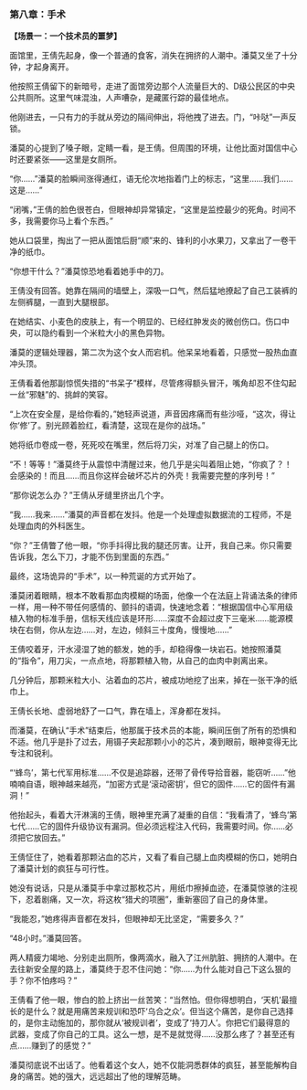 ### **第八章：手术**

**【场景一：一个技术员的噩梦】**

面馆里，王倩先起身，像一个普通的食客，消失在拥挤的人潮中。潘莫又坐了十分钟，才起身离开。

他按照王倩留下的新暗号，走进了面馆旁边那个人流量巨大的、D级公民区的中央公共厕所。这里气味混浊，人声嘈杂，是藏匿行踪的最佳地点。

他刚进去，一只有力的手就从旁边的隔间伸出，将他拽了进去。门，“咔哒”一声反锁。

潘莫的心提到了嗓子眼，定睛一看，是王倩。但周围的环境，让他比面对国信中心时还要紧张——这里是女厕所。

“你……”潘莫的脸瞬间涨得通红，语无伦次地指着门上的标志，“这里……我们……这是……”

“闭嘴，”王倩的脸色很苍白，但眼神却异常镇定，“这里是监控最少的死角。时间不多，我需要你马上看个东西。”

她从口袋里，掏出了一把从面馆后厨“顺”来的、锋利的小水果刀，又拿出了一卷干净的纸巾。

“你想干什么？”潘莫惊恐地看着她手中的刀。

王倩没有回答。她靠在隔间的墙壁上，深吸一口气，然后猛地撩起了自己工装裤的左侧裤腿，一直到大腿根部。

在她结实、小麦色的皮肤上，有一个明显的、已经红肿发炎的微创伤口。伤口中央，可以隐约看到一个米粒大小的黑色异物。

潘莫的逻辑处理器，第二次为这个女人而宕机。他呆呆地看着，只感觉一股热血直冲头顶。

王倩看着他那副惊慌失措的“书呆子”模样，尽管疼得额头冒汗，嘴角却忍不住勾起一丝“邪魅”的、挑衅的笑容。

“上次在安全屋，是给你看的，”她轻声说道，声音因疼痛而有些沙哑，“这次，得让你‘修’了。别光顾着脸红，看清楚，这现在是你的战场。”

她将纸巾卷成一卷，死死咬在嘴里，然后将刀尖，对准了自己腿上的伤口。

“不！等等！”潘莫终于从震惊中清醒过来，他几乎是尖叫着阻止她，“你疯了？！会感染的！而且……而且你这样会破坏芯片的外壳！我需要完整的序列号！”

“那你说怎么办？”王倩从牙缝里挤出几个字。

“我……我来……”潘莫的声音都在发抖。他是一个处理虚拟数据流的工程师，不是处理血肉的外科医生。

“你？”王倩瞥了他一眼，“你手抖得比我的腿还厉害。让开，我自己来。你只需要告诉我，怎么下刀，才能不伤到里面的东西。”

最终，这场诡异的“手术”，以一种荒诞的方式开始了。

潘莫闭着眼睛，根本不敢看那血肉模糊的场面，他像一个在法庭上背诵法条的律师一样，用一种不带任何感情的、颤抖的语调，快速地念着：“根据国信中心军用级植入物的标准手册，信标天线应该是环形……深度不会超过皮下三毫米……能源模块在右侧，你从左边……对，左边，倾斜三十度角，慢慢地……”

王倩咬着牙，汗水浸湿了她的额发，她的手，却稳得像一块岩石。她按照潘莫的“指令”，用刀尖，一点点地，将那颗植入物，从自己的血肉中剥离出来。

几分钟后，那颗米粒大小、沾着血的芯片，被成功地挖了出来，掉在一张干净的纸巾上。

王倩长长地、虚弱地舒了一口气，靠在墙上，浑身都在发抖。

而潘莫，在确认“手术”结束后，他那属于技术员的本能，瞬间压倒了所有的恐惧和不适。他几乎是扑了过去，用镊子夹起那颗小小的芯片，凑到眼前，眼神变得无比专注和锐利。

“‘蜂鸟’，第七代军用标准……不仅是追踪器，还带了骨传导拾音器，能窃听……”他喃喃自语，眼神越来越亮，“加密方式是‘滚动密钥’，但它的固件……它的固件有漏洞！”

他抬起头，看着大汗淋漓的王倩，眼神里充满了凝重的自信：“我看清了，‘蜂鸟’第七代……它的固件升级协议有漏洞。但必须远程注入代码，我需要时间。你……必须把它放回去。”

王倩怔住了，她看着那颗沾血的芯片，又看了看自己腿上血肉模糊的伤口，她明白了潘莫计划的疯狂与可行性。

她没有说话，只是从潘莫手中拿过那枚芯片，用纸巾擦掉血迹，在潘莫惊骇的注视下，忍着剧痛，又一次，将这枚“猎犬的项圈”，重新塞回了自己的身体里。

“我能忍，”她疼得声音都在发抖，但眼神却无比坚定，“需要多久？”

“48小时。”潘莫回答。

两人精疲力竭地、分别走出厕所，像两滴水，融入了江州肮脏、拥挤的人潮中。在去往新安全屋的路上，潘莫终于忍不住问她：“你……为什么能对自己下这么狠的手？你不怕疼吗？”

王倩看了他一眼，惨白的脸上挤出一丝苦笑：“当然怕。但你得想明白，‘天机’最擅长的是什么？就是用痛苦来规训和恐吓‘乌合之众’。但当这个痛苦，是你自己选择的，是你主动施加的，那你就从‘被规训者’，变成了‘持刀人’。你把它们最得意的武器，变成了你自己的工具。这么一想，是不是就觉得……没那么疼了？甚至还有点……赚到了的感觉？”

潘莫彻底说不出话了。他看着这个女人，她不仅能洞悉群体的疯狂，甚至能解构自身的痛苦。她的强大，远远超出了他的理解范畴。